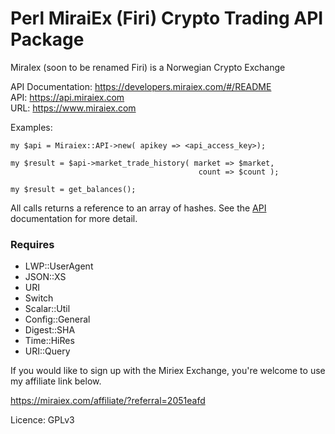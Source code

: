 # Perl MiraiEx (Firi) Crypto Trading API Package
 
MiraIex (soon to be renamed Firi) is a Norwegian Crypto Exchange  

API Documentation: https://developers.miraiex.com/#/README  
API: https://api.miraiex.com   
URL: https://www.miraiex.com  


Examples:
```
my $api = Miraiex::API->new( apikey => <api_access_key>);
```
```
my $result = $api->market_trade_history( market => $market,
                                          count => $count );
                                            
my $result = get_balances();
```

All calls returns a reference to an array of hashes. See the [API](https://developers.miraiex.com/#/README) documentation for 
more detail.

### Requires

* LWP::UserAgent
* JSON::XS
* URI
* Switch
* Scalar::Util
* Config::General
* Digest::SHA
* Time::HiRes
* URI::Query


If you would like to sign up with the Miriex Exchange, you're welcome to use my
affiliate link below.  

https://miraiex.com/affiliate/?referral=2051eafd  


Licence: GPLv3


